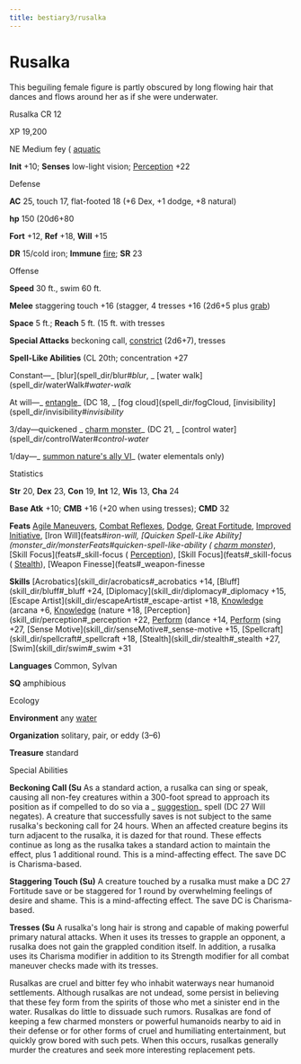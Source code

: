 ```yaml
---
title: bestiary3/rusalka
---
```

# Rusalka 

This beguiling female figure is partly obscured by long flowing hair that dances and flows around her as if she were underwater.

Rusalka CR 12

XP 19,200

NE Medium fey ( [aquatic](monster_dir/creatureTypes#_aquatic-subtype)

**Init** +10; **Senses** low-light vision; [Perception](skill_dir/perception#_perception) +22

Defense

**AC** 25, touch 17, flat-footed 18 (+6 Dex, +1 dodge, +8 natural)

**hp** 150 (20d6+80

**Fort** +12, **Ref** +18, **Will** +15

**DR** 15/cold iron; **Immune** [fire](monster_dir/creatureTypes#_fire-subtype); **SR** 23

Offense

**Speed** 30 ft., swim 60 ft.

**Melee** staggering touch +16 (stagger, 4 tresses +16 (2d6+5 plus [grab](monster_dir/universalMonsterRules#_grab))

**Space** 5 ft.; **Reach** 5 ft. (15 ft. with tresses

**Special Attacks** beckoning call, [constrict](monster_dir/universalMonsterRules#_constrict) (2d6+7), tresses

**Spell-Like Abilities** (CL 20th; concentration +27

Constant—_ [blur](spell_dir/blur#_blur_, _ [water walk](spell_dir/waterWalk#_water-walk_

At will—_ [entangle](spell_dir/entangle#_entangle)_ (DC 18, _ [fog cloud](spell_dir/fogCloud, [invisibility](spell_dir/invisibility#_invisibility_

3/day—quickened _ [charm monster](spell_dir/charmMonster#_charm-monster)_ (DC 21, _ [control water](spell_dir/controlWater#_control-water_

1/day—_ [summon nature's ally VI](spell_dir/summonNatureSAlly#_summon-nature-s-ally-vi)_ (water elementals only)

Statistics

**Str** 20, **Dex** 23, **Con** 19, **Int** 12, **Wis** 13, **Cha** 24

**Base Atk** +10; **CMB** +16 (+20 when using tresses); **CMD** 32

**Feats** [Agile Maneuvers](feats#_agile-maneuvers), [Combat Reflexes](feats#_combat-reflexes), [Dodge](feats#_dodge), [Great Fortitude](feats#_great-fortitude), [Improved Initiative](feats#_improved-initiative), [Iron Will](feats#_iron-will, [Quicken Spell-Like Ability](monster_dir/monsterFeats#_quicken-spell-like-ability (_ [charm monster](spell_dir/charmMonster#_charm-monster)_), [Skill Focus](feats#_skill-focus ( [Perception](skill_dir/perception#_perception)), [Skill Focus](feats#_skill-focus ( [Stealth](skill_dir/stealth#_stealth)), [Weapon Finesse](feats#_weapon-finesse

**Skills** [Acrobatics](skill_dir/acrobatics#_acrobatics +14, [Bluff](skill_dir/bluff#_bluff +24, [Diplomacy](skill_dir/diplomacy#_diplomacy +15, [Escape Artist](skill_dir/escapeArtist#_escape-artist +18, [Knowledge](skill_dir/knowledge#_knowledge) (arcana +6, [Knowledge](skill_dir/knowledge#_knowledge) (nature +18, [Perception](skill_dir/perception#_perception +22, [Perform](skill_dir/perform#_perform) (dance +14, [Perform](skill_dir/perform#_perform) (sing +27, [Sense Motive](skill_dir/senseMotive#_sense-motive +15, [Spellcraft](skill_dir/spellcraft#_spellcraft +18, [Stealth](skill_dir/stealth#_stealth +27, [Swim](skill_dir/swim#_swim +31

**Languages** Common, Sylvan

**SQ** amphibious

Ecology

**Environment** any [water](monster_dir/creatureTypes#_water-subtype)

**Organization** solitary, pair, or eddy (3–6)

**Treasure** standard

Special Abilities

**Beckoning Call (Su** As a standard action, a rusalka can sing or speak, causing all non-fey creatures within a 300-foot spread to approach its position as if compelled to do so via a _ [suggestion](spell_dir/suggestion#_suggestion)_ spell (DC 27 Will negates). A creature that successfully saves is not subject to the same rusalka's beckoning call for 24 hours. When an affected creature begins its turn adjacent to the rusalka, it is dazed for that round. These effects continue as long as the rusalka takes a standard action to maintain the effect, plus 1 additional round. This is a mind-affecting effect. The save DC is Charisma-based.

**Staggering Touch (Su)** A creature touched by a rusalka must make a DC 27 Fortitude save or be staggered for 1 round by overwhelming feelings of desire and shame. This is a mind-affecting effect. The save DC is Charisma-based.

**Tresses (Su** A rusalka's long hair is strong and capable of making powerful primary natural attacks. When it uses its tresses to grapple an opponent, a rusalka does not gain the grappled condition itself. In addition, a rusalka uses its Charisma modifier in addition to its Strength modifier for all combat maneuver checks made with its tresses.

Rusalkas are cruel and bitter fey who inhabit waterways near humanoid settlements. Although rusalkas are not undead, some persist in believing that these fey form from the spirits of those who met a sinister end in the water. Rusalkas do little to dissuade such rumors. Rusalkas are fond of keeping a few charmed monsters or powerful humanoids nearby to aid in their defense or for other forms of cruel and humiliating entertainment, but quickly grow bored with such pets. When this occurs, rusalkas generally murder the creatures and seek more interesting replacement pets.

